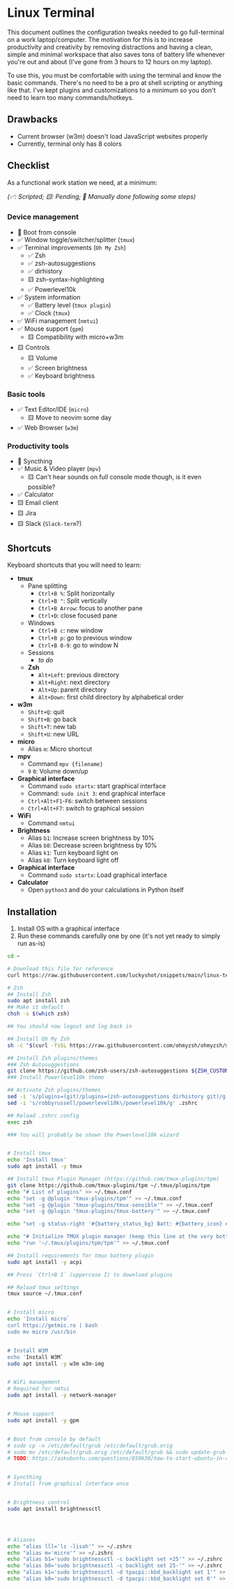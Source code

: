 # Linux Terminal

This document outlines the configuration tweaks needed to go full-terminal on a work laptop/computer. The motivation for this is to increase productivity and creativity by removing distractions and having a clean, simple and minimal workspace that also saves tons of battery life whenever you're out and about (I've gone from 3 hours to 12 hours on my laptop).

To use this, you must be comfortable with using the terminal and know the basic commands. There's no need to be a pro at shell scripting or anything like that. I've kept plugins and customizations to a minimum so you don't need to learn too many commands/hotkeys.

## Drawbacks

- Current browser (w3m) doesn't load JavaScript websites properly
- Currently, terminal only has 8 colors 

## Checklist

As a functional work station we need, at a minimum:

_(✅: Scripted; 🟨: Pending; 🤚 Manually done following some steps)_

### Device management

- 🤚 Boot from console
- ✅ Window toggle/switcher/splitter (`tmux`)
- ✅ Terminal improvements (`Oh My Zsh`)
  - ✅ Zsh
  - ✅ zsh-autosuggestions
  - ✅ dirhistory
  - 🟨 zsh-syntax-highlighting
  - ✅ Powerlevel10k
- ✅ System information
  - ✅ Battery level (`tmux plugin`)
  - ✅ Clock (`tmux`)
- ✅ WiFi management (`nmtui`)
- ✅ Mouse support (`gpm`)
  - 🟨 Compatibility with micro+w3m
- 🟨 Controls
  - 🟨 Volume
  - ✅ Screen brightness
  - ✅ Keyboard brightness

### Basic tools

- ✅ Text Editor/IDE (`micro`)
  - 🟨 Move to neovim some day
- ✅ Web Browser (`w3m`)

### Productivity tools

- 🤚 Syncthing
- ✅ Music & Video player (`mpv`)
  - 🟨 Can't hear sounds on full console mode though, is it even possible?
- ✅ Calculator
- 🟨 Email client
- 🟨 Jira
- 🟨 Slack (`Slack-term`?)


## Shortcuts

Keyboard shortcuts that you will need to learn:

- **tmux**
  - Pane splitting
    - `Ctrl+B %`: Split horizontally
    - `Ctrl+B "`: Split vertically
    - `Ctrl+B Arrow`: focus to another pane
    - `Ctrl+D`: close focused pane
  - Windows
    - `Ctrl+B c`: new window
    - `Ctrl+B p`: go to previous window
    - `Ctrl+B 0-9`: go to window N
  - Sessions
    - _to do_
  - **Zsh**
    - `Alt+Left`: previous directory
    - `Alt+Right`: next directory
    - `Alt+Up`: parent directory
    - `Alt+Down`: first child directory by alphabetical order
- **w3m**
  - `Shift+Q`: quit
  - `Shift+B`: go back
  - `Shift+T`: new tab
  - `Shift+U`: new URL
- **micro**
  - Alias `m`: Micro shortcut
- **mpv**
  - Command `mpv {filename}`
  - `9` `0`: Volume down/up 
- **Graphical interface**
  - Command `sudo startx`: start graphical interface
  - Command: `sudo init 3`: end graphical interface
  - `Ctrl+Alt+F1`-`F6`: switch between sessions
  - `Ctrl+Alt+F7`: switch to graphical session
- **WiFi**
  - Command `nmtui`
- **Brightness**
  - Alias `b1`: Increase screen brightness by 10%
  - Alias `b0`: Decrease screen brightness by 10%
  - Alias `k1`: Turn keyboard light on
  - Alias `k0`: Turn keyboard light off
- **Graphical interface**
  - Command `sudo startx`: Load graphical interface
- **Calculator**
  - Open `python3` and do your calculations in Python itself


## Installation

1. Install OS with a graphical interface
2. Run these commands carefully one by one (it's not yet ready to simply run as-is)

```sh
cd ~

# Download this file for reference
curl https://raw.githubusercontent.com/luckyshot/snippets/main/linux-terminal.md >> ~/linux-terminal.md

# Zsh
## Install Zsh
sudo apt install zsh
## Make it default
chsh -s $(which zsh)

## You should now logout and log back in

## Install Oh My Zsh
sh -c "$(curl -fsSL https://raw.githubusercontent.com/ohmyzsh/ohmyzsh/master/tools/install.sh)"

## Install Zsh plugins/themes
### Zsh Autosuggestions
git clone https://github.com/zsh-users/zsh-autosuggestions ${ZSH_CUSTOM:-~/.oh-my-zsh/custom}/plugins/zsh-autosuggestions
### Install Powerlevel10k theme

## Activate Zsh plugins/themes
sed -i 's/plugins=(git)/plugins=(zsh-autosuggestions dirhistory git)/g' .zshrc
sed -i 's/robbyrussell/powerlevel10k\/powerlevel10k/g' .zshrc

## Reload .zshrc config
exec zsh

### You will probably be shown the Powerlevel10k wizard


# Install tmux
echo 'Install tmux'
sudo apt install -y tmux

## Install tmux Plugin Manager (https://github.com/tmux-plugins/tpm)
git clone https://github.com/tmux-plugins/tpm ~/.tmux/plugins/tpm
echo "# List of plugins" >> ~/.tmux.conf
echo "set -g @plugin 'tmux-plugins/tpm'" >> ~/.tmux.conf
echo "set -g @plugin 'tmux-plugins/tmux-sensible'" >> ~/.tmux.conf
echo "set -g @plugin 'tmux-plugins/tmux-battery'" >> ~/.tmux.conf

echo "set -g status-right '#{battery_status_bg} Batt: #{battery_icon} #{battery_percentage} #{battery_remain} | %a %h-%d %H:%M '" >> ~/.tmux.conf

echo "# Initialize TMUX plugin manager (keep this line at the very bottom of tmux.conf)" >> ~/.tmux.conf
echo "run '~/.tmux/plugins/tpm/tpm'" >> ~/.tmux.conf

## Install requirements for tmux battery plugin
sudo apt install -y acpi

## Press `Ctrl+B I` (uppercase I) to download plugins

## Reload tmux settings
tmux source ~/.tmux.conf


# Install micro
echo 'Install micro`
curl https://getmic.ro | bash
sudo mv micro /usr/bin


# Install W3M
echo 'Install W3M`
sudo apt install -y w3m w3m-img


# WiFi management
# Required for nmtui
sudo apt install -y network-manager


# Mouse support
sudo apt install -y gpm


# Boot from console by default
# sudo cp -n /etc/default/grub /etc/default/grub.orig
# sudo mv /etc/default/grub.orig /etc/default/grub && sudo update-grub
# TODO: https://askubuntu.com/questions/859630/how-to-start-ubuntu-in-console-mode


# Syncthing
# Install from graphical interface once


# Brightness control
sudo apt install brightnessctl




# Aliases
echo "alias lll='ls -lisah'" >> ~/.zshrc
echo "alias m='micro'" >> ~/.zshrc
echo "alias b1='sudo brightnessctl -c backlight set +25'" >> ~/.zshrc
echo "alias b0='sudo brightnessctl -c backlight set 25-'" >> ~/.zshrc
echo "alias k1='sudo brightnessctl -d tpacpi::kbd_backlight set 1'" >> ~/.zshrc
echo "alias k0='sudo brightnessctl -d tpacpi::kbd_backlight set 0'" >> ~/.zshrc


```
